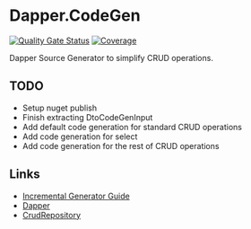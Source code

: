# Dapper.CodeGen

[![Quality Gate Status](https://sonarcloud.io/api/project_badges/measure?project=gregpedis_dapper-codegen&metric=alert_status)](https://sonarcloud.io/summary/new_code?id=gregpedis_dapper-codegen)
[![Coverage](https://sonarcloud.io/api/project_badges/measure?project=gregpedis_dapper-codegen&metric=coverage)](https://sonarcloud.io/component_measures?id=gregpedis_dapper-codegen&metric=coverage)

Dapper Source Generator to simplify CRUD operations.

## TODO

- Setup nuget publish
- Finish extracting DtoCodeGenInput
- Add default code generation for standard CRUD operations
- Add code generation for select
- Add code generation for the rest of CRUD operations

## Links

- [Incremental Generator Guide]( https://andrewlock.net/creating-a-source-generator-part-1-creating-an-incremental-source-generator/)
- [Dapper](https://www.learndapper.com/#is-dapper-an-orm)
- [CrudRepository](https://micronaut-projects.github.io/micronaut-data/2.4.4/api/io/micronaut/data/repository/CrudRepository.html)

